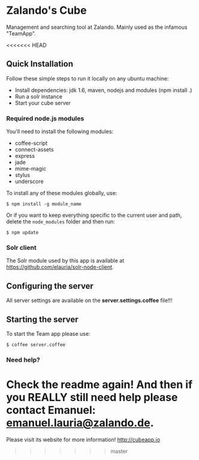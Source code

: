# Zalando's Cube

Management and searching tool at Zalando. Mainly used as the infamous "TeamApp".

<<<<<<< HEAD

## Quick Installation

Follow these simple steps to run it locally on any ubuntu machine:

- Install dependencies: jdk 1.6, maven, nodejs and modules (npm install .)
- Run a solr instance
- Start your cube server

### Required node.js modules

You'll need to install the following modules:

- coffee-script
- connect-assets
- express
- jade
- mime-magic
- stylus
- underscore

To install any of these modules globally, use:

``$ npm install -g module_name``

Or if you want to keep everything specific to the current user and path,
delete the ``node_modules`` folder and then run:

``$ npm update``

### Solr client

The Solr module used by this app is available at <https://github.com/elauria/solr-node-client>.



## Configuring the server

All server settings are available on the **server.settings.coffee** file!!!



## Starting the server

To start the Team app please use:

``$ coffee server.coffee``


### Need help?

Check the readme again! And then if you REALLY still need help please contact Emanuel: emanuel.lauria@zalando.de.
=======
Please visit its website for more information! http://cubeapp.io
>>>>>>> master
